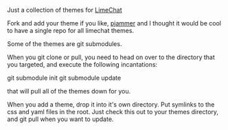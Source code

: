Just a collection of themes for [LimeChat](http://limechat.net/mac/)

Fork and add your theme if you like, [pjammer](http://github.com/pjammer) and I thought it would be cool to have a single repo for all limechat themes.

Some of the themes are git submodules.

When you git clone or pull, you need to head on over to the directory that you targeted, and execute the following incantations:

 git submodule init
 git submodule update

that will pull all of the themes down for you.

When you add a theme, drop it into it's own directory. Put symlinks to the css and yaml files in the root. Just check this out to your themes directory, and git pull when you want to update.

